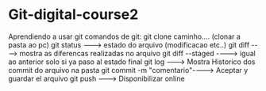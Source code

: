 # Git-digital-course2
Aprendiendo a usar git 
comandos de git:
git clone caminho.... (clonar a pasta ao pc)
git status ---> estado do arquivo (modificacao etc..)
git diff ----> mostra as diferencas realizadas no arquivo
git diff --staged ----> igual ao anterior solo si ya paso al estado final
git log ---> Mostra Historico dos commit do arquivo na pasta
git commit -m "comentario"----> Aceptar y guardar el arquivo
git push ---> Disponibilizar online